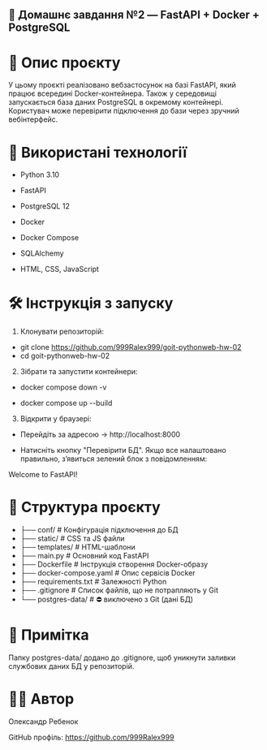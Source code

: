 ## 🐳 Домашнє завдання №2 — FastAPI + Docker + PostgreSQL

# 📌 Опис проєкту
У цьому проєкті реалізовано вебзастосунок на базі FastAPI, який працює всередині Docker-контейнера.
Також у середовищі запускається база даних PostgreSQL в окремому контейнері.
Користувач може перевірити підключення до бази через зручний вебінтерфейс.

# 🧰 Використані технології

- Python 3.10

- FastAPI

- PostgreSQL 12

- Docker

- Docker Compose

- SQLAlchemy

- HTML, CSS, JavaScript

# 🛠 Інструкція з запуску

1. Клонувати репозиторій:

- git clone https://github.com/999Ralex999/goit-pythonweb-hw-02
- cd goit-pythonweb-hw-02

2. Зібрати та запустити контейнери:

- docker compose down -v

- docker compose up --build

3. Відкрити у браузері:

- Перейдіть за адресою → http://localhost:8000

- Натисніть кнопку "Перевірити БД". Якщо все налаштовано правильно, з’явиться зелений блок з повідомленням:

Welcome to FastAPI!

# 📁 Структура проєкту

- ├── conf/ # Конфігурація підключення до БД
- ├── static/ # CSS та JS файли
- ├── templates/ # HTML-шаблони
- ├── main.py # Основний код FastAPI
- ├── Dockerfile # Інструкція створення Docker-образу
- ├── docker-compose.yaml # Опис сервісів Docker
- ├── requirements.txt # Залежності Python
- ├── .gitignore # Список файлів, що не потрапляють у Git
- └── postgres-data/ # ⛔ виключено з Git (дані БД)

# 📝 Примітка
Папку postgres-data/ додано до .gitignore, щоб уникнути заливки службових даних БД у репозиторій.

# 👨‍💻 Автор
Олександр Ребенок

GitHub профіль: https://github.com/999Ralex999



